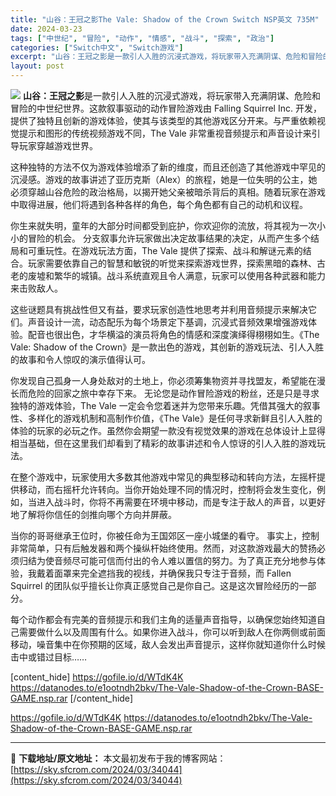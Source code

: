 ```yaml
---
title: "山谷：王冠之影The Vale: Shadow of the Crown Switch NSP英文 735M"
date: 2024-03-23
tags: ["中世纪", "冒险", "动作", "情感", "战斗", "探索", "政治"]
categories: ["Switch中文", "Switch游戏"]
excerpt: "山谷：王冠之影是一款引人入胜的沉浸式游戏，将玩家带入充满阴谋、危险和冒险的中世纪世界。这款叙事驱动的动作冒险游戏由 Falling Squirrel Inc. 开发，提供了独特且创新的游戏体验，使其与该类型的其他游戏区分开来。与严重依赖视觉提示和图形的传统视频游戏不同，The Vale 非常重视音频&hellip;"
layout: post
---
```


<img class="aligncenter" src="https://sky.sfcrom.com/wp-content/uploads/2024/03/20240329095538-2c8f7.jpeg" />
<strong>山谷：王冠之影</strong>是一款引人入胜的沉浸式游戏，将玩家带入充满阴谋、危险和冒险的中世纪世界。这款叙事驱动的动作冒险游戏由 Falling Squirrel Inc. 开发，提供了独特且创新的游戏体验，使其与该类型的其他游戏区分开来。与严重依赖视觉提示和图形的传统视频游戏不同，The Vale 非常重视音频提示和声音设计来引导玩家穿越游戏世界。

这种独特的方法不仅为游戏体验增添了新的维度，而且还创造了其他游戏中罕见的沉浸感。游戏的故事讲述了亚历克斯（Alex）的旅程，她是一位失明的公主，她必须穿越山谷危险的政治格局，以揭开她父亲被暗杀背后的真相。随着玩家在游戏中取得进展，他们将遇到各种各样的角色，每个角色都有自己的动机和议程。

你生来就失明，童年的大部分时间都受到庇护，你欢迎你的流放，将其视为一次小小的冒险的机会。
分支叙事允许玩家做出决定故事结果的决定，从而产生多个结局和可重玩性。在游戏玩法方面，The Vale 提供了探索、战斗和解谜元素的结合。玩家需要依靠自己的智慧和敏锐的听觉来探索游戏世界，探索黑暗的森林、古老的废墟和繁华的城镇。战斗系统直观且令人满意，玩家可以使用各种武器和能力来击败敌人。

这些谜题具有挑战性但又有益，要求玩家创造性地思考并利用音频提示来解决它们。声音设计一流，动态配乐为每个场景定下基调，沉浸式音频效果增强游戏体验。配音也很出色，才华横溢的演员将角色的情感和深度演绎得栩栩如生。《The Vale: Shadow of the Crown》是一款出色的游戏，其创新的游戏玩法、引人入胜的故事和令人惊叹的演示值得认可。

你发现自己孤身一人身处敌对的土地上，你必须筹集物资并寻找盟友，希望能在漫长而危险的回家之旅中幸存下来。
无论您是动作冒险游戏的粉丝，还是只是寻求独特的游戏体验，The Vale 一定会令您着迷并为您带来乐趣。凭借其强大的叙事性、多样化的游戏机制和高制作价值，《The Vale》是任何寻求新鲜且引人入胜的体验的玩家的必玩之作。虽然你会期望一款没有视觉效果的游戏在总体设计上显得相当基础，但在这里我们却看到了精彩的故事讲述和令人惊讶的引人入胜的游戏玩法。

在整个游戏中，玩家使用大多数其他游戏中常见的典型移动和转向方法，左摇杆提供移动，而右摇杆允许转向。当你开始处理不同的情况时，控制将会发生变化，例如，当进入战斗时，你将不再需要在环境中移动，而是专注于敌人的声音，以更好地了解将你信任的剑推向哪个方向并屏蔽。

当你的哥哥继承王位时，你被任命为王国郊区一座小城堡的看守。
事实上，控制非常简单，只有后触发器和两个操纵杆始终使用。然而，对这款游戏最大的赞扬必须归结为使音频尽可能可信而付出的令人难以置信的努力。为了真正充分地参与体验，我戴着面罩来完全遮挡我的视线，并确保我只专注于音频，而 Fallen Squirrel 的团队似乎擅长让你真正感觉自己是你自己。这是这次冒险经历的一部分。

每个动作都会有完美的音频提示和我们主角的适量声音指导，以确保您始终知道自己需要做什么以及周围有什么。如果你进入战斗，你可以听到敌人在你两侧或前面移动，噪音集中在你预期的区域，敌人会发出声音提示，这样你就知道你什么时候击中或错过目标……

[content_hide]
https://gofile.io/d/WTdK4K
https://datanodes.to/e1ootndh2bkv/The-Vale-Shadow-of-the-Crown-BASE-GAME.nsp.rar
[/content_hide]

<!--wechatfans start-->
https://gofile.io/d/WTdK4K
https://datanodes.to/e1ootndh2bkv/The-Vale-Shadow-of-the-Crown-BASE-GAME.nsp.rar
<!--wechatfans end-->

---
📖 **下载地址/原文地址：** 本文最初发布于我的博客网站：[https://sky.sfcrom.com/2024/03/34044](https://sky.sfcrom.com/2024/03/34044)
